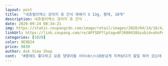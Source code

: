 ```yaml
---
layout: post 
title:  "네츄럴이엑스 강아지 츄 간식 꽈배기 S 13g, 황태, 10개" 
description: 네츄럴이엑스 강아지 츄 간식 ..
date: 2020-09-24 08:34:21 
img: https://static.coupangcdn.com/image/retail/images/2020/04/14/16/4/7ccddedf-dfc5-463f-a75d-18b41969bd7c.jpg 
linkUrl: https://link.coupang.com/re/AFFSDP?lptag=AF3600438&subid=ahnPublicAsk&pageKey=2007213495&itemId=2519618883&vendorItemId=70512523038&traceid=V0-113-bfe45e8e7c7f71de 
categories: [1029] 
color: 9E9D24 
price: 9830 
author: Ask View Shop 
cont:  "#몸에도 좋다하고 요즘 댕댕이들 사이<br/>10분넘게 지켜보다가 할일 하러 갔는데 화장실 다녀오니 다 먹었더라구요ㅎㅎ<br/>@황태츄 s 구매했는데 저희 포메 아기한테 딱 좋아융! 만져보면 딱딱합니다!!@<br/>ㅎㅎㅎㅎㅎ<br/>강아지 응가두 전혀 문제없이 잘싸구 있네요<br/>구매이유강아지에게 오래씹을수있는 간식을 자주 주는데용 돼지귀,오리목뼈 등등 처음엔 잘 먹더니 요즘은 주면 그냥 냄새만 맡고 바로 안먹길래 어떡하지하며 고민하다가 쿠팡에서 오래씹을수 있는 간식을 찾아보다가 요 제품이 리뷰가 좋길래 주문해봤어용!<br/>그냥 주는데<br/>근데 이 제품도 제가 만지기엔 딱딱하고 나름 큰데<br/>꼬롱꼬롱한 댕댕이들 좋아하는 냄새요 ㅋㅋ<br/>냄새는 강아지 사료냄새같이 나드라구요<br/>냄새는 그냥 인공적인 껌냄새나고요<br/>다른 제품들 넘 질기고 안뜯기면 포기하고 나중에 또 먹고 제 배게에 찐득한 껌 올려놓고 그래요ㅎㅎ<br/>다른분들 강쥐 5분컷도 했다던데<br/>먹고 응가도 두번이나 봤는데 설사 없고 구토 없었어요<br/>배송진짜,,,,너무 빨리오시는거 아닙니깡??<br/>별점(5점만점)⭐️⭐️⭐️⭐️⭐️<br/>별점1이 없길래 이 제품을 골랐어요<br/>속이 비어있어서 그런지 강아지가 잘먹네여<br/>시간도 길게 먹어주어 외출시 너무좋구요<br/>얼마나 좋아하는지 원래 다른간식 먹을땐<br/>오랫만에 껌간식을 먹이고싶어서 구매해봤어요<br/>요 츄 꽈배기는 이리저리 자리바꾸고 고개 돌려가며<br/>욘석 먹는데 곰방대들고 있는거 같아 보면서두 한참웃었네요<br/>이큰걸 전혀 안주려하네요 ㅎㅎㅎㅎ<br/>인기 간식이라해서 시켜보았는데<br/>잘먹어주고 응가상태좋아 다먹음 재구매하려합니다<br/>재구매바로 다시 재구매할게용<br/>저희 강아지 너무 잘먹네요 ㅋ<br/>저희 강쥐는 20분컷<br/>제품후기일단 오자마자 바로 뜯어서 줬습니다!! 주자마자 폭풍흡입을 했어요 ㅋㅋㅋㅋㅋ 껌 부분도 다 먹어치웠습니다!! 완전 너무 맛있게 먹었어용!가격도 괜찮고 무엇보다 저희집 멍멍이가 너무 잘먹어서 잘샀다는 생각을 바로 했습니다!!❤️ 4살에 3키로 포메인데 다 먹는데 7<br/> -10분?? 정도 걸린거같아여<br/> -) 하나씩 개별포장 되어있어서 더더욱 좋습니다.<br/><br/>참고로 저희 강아지는 3k강아지랍니다<br/>처음 먹는거라 혹 목에 걸리진 않을까 너무 질겨서 피나진않을까<br/>쿠팡 강쥐 간식 검색하니<br/>평이 너무 안좋아서 찾고 또 찾아서 평은 별로 없지만<br/>푸들 5살인데 치아는 건강하지만 껌같은거 주면 오래먹어요<br/>피부도 괜찮구요 잘먹일게요❣<br/>하루에 한개씩 주고있는데 간식깨끗하구요<br/>한번먹어보자 하구 뺏으면 원래 쫌 순둥이라<br/>" 
---
```

